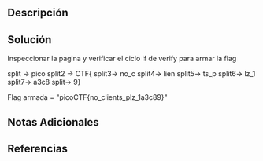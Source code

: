 ## Descripción 
## Solución
Inspeccionar la pagina y verificar el ciclo if de verify para armar la flag

split -> pico
split2 -> CTF{ 
split3-> no_c
split4-> lien
split5-> ts_p
split6-> lz_1
split7-> a3c8
split-> 9}

Flag armada = "picoCTF{no_clients_plz_1a3c89}"
## Notas Adicionales 
## Referencias

